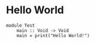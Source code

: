 Hello World
==============
```
module Test
    main :: Void -> Void
    main = print("Hello World!")
```